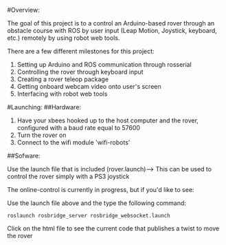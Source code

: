 #Overview:

The goal of this project is to a control an Arduino-based rover through an obstacle course with ROS by user input (Leap Motion, Joystick, keyboard, etc.) remotely by using robot web tools.

There are a few different milestones for this project:

1. Setting up Arduino and ROS communication through rosserial
2. Controlling the rover through keyboard input
3. Creating a rover teleop package
4. Getting onboard webcam video onto user's screen
5. Interfacing with robot web tools

#Launching:
##Hardware:
1. Have your xbees hooked up to the host computer and the rover, configured with a baud rate equal to 57600
2. Turn the rover on
3. Connect to the wifi module 'wifi-robots'

##Sofware:

Use the launch file that is included (rover.launch)--> This can be used to control the rover simply with a PS3 joystick

The online-control is currently in progress, but if you'd like to see:

Use the launch file above and the type the following command:
```
roslaunch rosbridge_server rosbridge_websocket.launch
```
Click on the html file to see the current code that publishes a twist to move the rover

